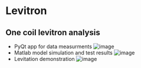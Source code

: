 # Levitron

## One coil levitron analysis
* PyQt app for data measurments
![image](https://user-images.githubusercontent.com/68161226/194729244-496f11b8-ddbf-4e38-b093-943b3f9d3d3a.png)
* Matlab model simulation and test results 
![image](https://user-images.githubusercontent.com/68161226/194729251-9cf8eccd-56a2-4138-8cf4-5ca73cd63e8d.png)
* Levitation demonstration
![image](https://user-images.githubusercontent.com/68161226/194729262-6b558036-31a8-4d93-bf67-544cd4f6f9a8.png)

